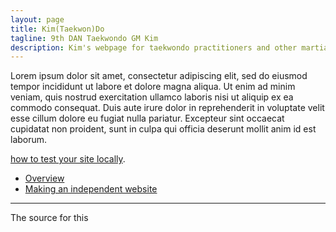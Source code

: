 ```yaml
---
layout: page
title: Kim(Taekwon)Do
tagline: 9th DAN Taekwondo GM Kim  
description: Kim's webpage for taekwondo practitioners and other martial artists 
---
```


Lorem ipsum dolor sit amet, consectetur adipiscing elit, sed do eiusmod tempor incididunt ut labore et dolore magna aliqua. Ut enim ad minim veniam, quis nostrud exercitation ullamco laboris nisi ut aliquip ex ea commodo consequat. Duis aute irure dolor in reprehenderit in voluptate velit esse cillum dolore eu fugiat nulla pariatur. Excepteur sint occaecat cupidatat non proident, sunt in culpa qui officia deserunt mollit anim id est laborum.

[how to test your site locally](pages/local_test.html).

- [Overview](pages/overview.html)
- [Making an independent website](pages/independent_site.html)


---

The source for this 
